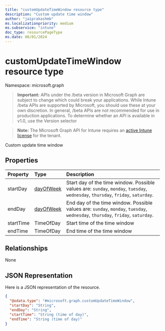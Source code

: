 ```yaml
---
title: "customUpdateTimeWindow resource type"
description: "Custom update time window"
author: "jaiprakashmb"
ms.localizationpriority: medium
ms.subservice: "intune"
doc_type: resourcePageType
ms.date: 08/01/2024
---
```


# customUpdateTimeWindow resource type

Namespace: microsoft.graph

> **Important:** APIs under the /beta version in Microsoft Graph are subject to change which could break your applications. While Intune /beta APIs are supported by Microsoft, you should use these at your own discretion. In general, /beta APIs are not recommended for use in production applications. To determine whether an API is available in v1.0, use the Version selector

> **Note:** The Microsoft Graph API for Intune requires an [active Intune license](https://go.microsoft.com/fwlink/?linkid=839381) for the tenant.

Custom update time window

## Properties
|Property|Type|Description|
|:---|:---|:---|
|startDay|[dayOfWeek](../resources/intune-deviceconfig-dayofweek.md)|Start day of the time window. Possible values are: `sunday`, `monday`, `tuesday`, `wednesday`, `thursday`, `friday`, `saturday`.|
|endDay|[dayOfWeek](../resources/intune-deviceconfig-dayofweek.md)|End day of the time window. Possible values are: `sunday`, `monday`, `tuesday`, `wednesday`, `thursday`, `friday`, `saturday`.|
|startTime|TimeOfDay|Start time of the time window|
|endTime|TimeOfDay|End time of the time window|

## Relationships
None

## JSON Representation
Here is a JSON representation of the resource.
<!-- {
  "blockType": "resource",
  "@odata.type": "microsoft.graph.customUpdateTimeWindow"
}
-->
``` json
{
  "@odata.type": "#microsoft.graph.customUpdateTimeWindow",
  "startDay": "String",
  "endDay": "String",
  "startTime": "String (time of day)",
  "endTime": "String (time of day)"
}
```